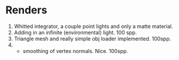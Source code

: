 # Renders
1) Whitted integrator, a couple point lights and only a matte material.
2) Adding in an infinite (environmental) light. 100 spp.
3) Triangle mesh and really simple obj loader implemented. 100spp.
4) + smoothing of vertex normals. Nice. 100spp.
